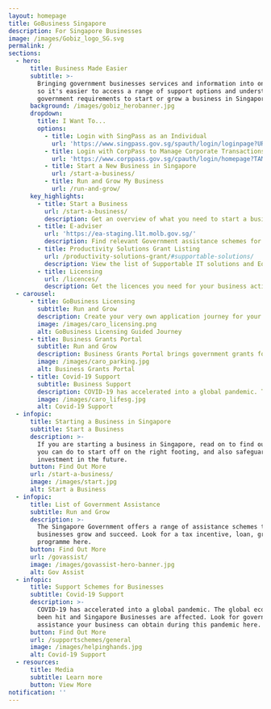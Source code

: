 ```yaml
---
layout: homepage
title: GoBusiness Singapore
description: For Singapore Businesses
image: /images/Gobiz_logo_SG.svg
permalink: /
sections:
  - hero:
      title: Business Made Easier
      subtitle: >-
        Bringing government businesses services and information into one place,
        so it's easier to access a range of support options and understand the
        government requirements to start or grow a business in Singapore.
      background: /images/gobiz_herobanner.jpg
      dropdown:
        title: I Want To...
        options:
          - title: Login with SingPass as an Individual
            url: 'https://www.singpass.gov.sg/spauth/login/loginpage?URL=%2F&TAM_OP=login'
          - title: Login with CorpPass to Manage Corporate Transactions
            url: 'https://www.corppass.gov.sg/cpauth/login/homepage?TAM_OP=login'
          - title: Start a New Business in Singapore
            url: /start-a-business/
          - title: Run and Grow My Business
            url: /run-and-grow/
      key_highlights:
        - title: Start a Business
          url: /start-a-business/
          description: Get an overview of what you need to start a business in Singapore
        - title: E-adviser
          url: 'https://ea-staging.l1t.molb.gov.sg/'
          description: Find relevant Government assistance schemes for your business needs
        - title: Productivity Solutions Grant Listing
          url: /productivity-solutions-grant/#supportable-solutions/
          description: View the list of Supportable IT solutions and Equipment
        - title: Licensing
          url: /licences/
          description: Get the licences you need for your business activities
  - carousel:
      - title: GoBusiness Licensing
        subtitle: Run and Grow
        description: Create your very own application journey for your business. It tells you which licences you’ll need and maps out the order in which to apply for them. No more confusion when you have a step-by-step plan now, your business is off to a smooth start. <a href="https://www.gobusiness.gov.sg/licences/" target="_blank" style="color:#037e8a">Find Out More</a>
        image: /images/caro_licensing.png
        alt: GoBusiness Licensing Guided Journey
      - title: Business Grants Portal
        subtitle: Run and Grow
        description: Business Grants Portal brings government grants for businesses into one place, so it's easier to find and apply for the grants you need. The Portal is brought to you by Ministry Of Finance, Ministry Of Trade And Industry and Government Technology Agency. <a href="https://www.gobusiness.gov.sg/business-grants-portal/" target="_blank" style="color:#037e8a">Find Out More</a>
        image: /images/caro_parking.jpg
        alt: Business Grants Portal
      - title: Covid-19 Support
        subtitle: Business Support
        description: COVID-19 has accelerated into a global pandemic. The global economy has been hit and Singapore Businesses are affected. Look for government assistance your business can obtain during this pandemic here. <a href="https://www.gobusiness.gov.sg/supportschemes/general" target="_blank" style="color:#037e8a">Find Out More</a>
        image: /images/caro_lifesg.jpg
        alt: Covid-19 Support
  - infopic:
      title: Starting a Business in Singapore
      subtitle: Start a Business
      description: >-
        If you are starting a business in Singapore, read on to find out what
        you can do to start off on the right footing, and also safeguard your
        investment in the future.
      button: Find Out More
      url: /start-a-business/
      image: /images/start.jpg
      alt: Start a Business
  - infopic:
      title: List of Government Assistance
      subtitle: Run and Grow
      description: >-
        The Singapore Government offers a range of assistance schemes to help
        businesses grow and succeed. Look for a tax incentive, loan, grant, or
        programme here.
      button: Find Out More
      url: /govassist/
      image: /images/govassist-hero-banner.jpg
      alt: Gov Assist
  - infopic:
      title: Support Schemes for Businesses
      subtitle: Covid-19 Support
      description: >-
        COVID-19 has accelerated into a global pandemic. The global economy has
        been hit and Singapore Businesses are affected. Look for government
        assistance your business can obtain during this pandemic here.
      button: Find Out More
      url: /supportschemes/general
      image: /images/helpinghands.jpg
      alt: Covid-19 Support
  - resources:
      title: Media
      subtitle: Learn more
      button: View More
notification: ''
---
```

